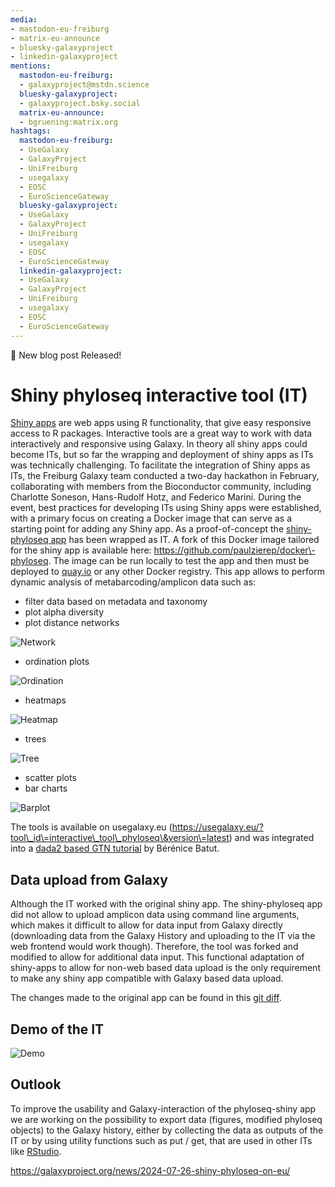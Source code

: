 ```yaml
---
media:
- mastodon-eu-freiburg
- matrix-eu-announce
- bluesky-galaxyproject
- linkedin-galaxyproject
mentions:
  mastodon-eu-freiburg:
  - galaxyproject@mstdn.science
  bluesky-galaxyproject:
  - galaxyproject.bsky.social
  matrix-eu-announce:
  - bgruening:matrix.org
hashtags:
  mastodon-eu-freiburg:
  - UseGalaxy
  - GalaxyProject
  - UniFreiburg
  - usegalaxy
  - EOSC
  - EuroScienceGateway
  bluesky-galaxyproject:
  - UseGalaxy
  - GalaxyProject
  - UniFreiburg
  - usegalaxy
  - EOSC
  - EuroScienceGateway
  linkedin-galaxyproject:
  - UseGalaxy
  - GalaxyProject
  - UniFreiburg
  - usegalaxy
  - EOSC
  - EuroScienceGateway
---
```

📝 New blog post Released!

Shiny phyloseq interactive tool (IT)
====================================


[Shiny apps](https://shiny.posit.co/) are web apps using R functionality, that give easy responsive access to R packages.
Interactive tools are a great way to work with data interactively and responsive using Galaxy. In theory all shiny apps could become ITs, but so far the
wrapping and deployment of shiny apps as ITs was technically challenging. To facilitate the integration of Shiny apps as ITs, the Freiburg Galaxy team conducted a two\-day hackathon in February, collaborating with members from the Bioconductor community, including Charlotte Soneson, Hans\-Rudolf Hotz, and Federico Marini. During the event, best practices for developing ITs using Shiny apps were established, with a primary focus on creating a Docker image that can serve as a starting point for adding any Shiny app.
As a proof\-of\-concept the [shiny\-phyloseq app](https://github.com/joey711/shiny-phyloseq) has been wrapped as IT.
A fork of this Docker image tailored for the shiny app is available here: https://github.com/paulzierep/docker\-phyloseq.
The image can be run locally to test the app and then must be deployed to [quay.io](https://quay.io) or any other Docker registry.
This app allows to perform dynamic analysis of
metabarcoding/amplicon data such as:


* filter data based on metadata and taxonomy
* plot alpha diversity
* plot distance networks



![Network](https://galaxyproject.org/news/2024-07-26-shiny-phyloseq-on-eu/Network.png)



* ordination plots



![Ordination](https://galaxyproject.org/news/2024-07-26-shiny-phyloseq-on-eu/Ordination.png)



* heatmaps



![Heatmap](https://galaxyproject.org/news/2024-07-26-shiny-phyloseq-on-eu/Heatmap.png)



* trees



![Tree](https://galaxyproject.org/news/2024-07-26-shiny-phyloseq-on-eu/Tree.png)



* scatter plots
* bar charts



![Barplot](https://galaxyproject.org/news/2024-07-26-shiny-phyloseq-on-eu/Barplot.png)



The tools is available on usegalaxy.eu (https://usegalaxy.eu/?tool\_id\=interactive\_tool\_phyloseq\&version\=latest) and was integrated into a [dada2 based GTN tutorial](https://training.galaxyproject.org/training-material/topics/microbiome/tutorials/dada-16S/tutorial.html) by Bérénice Batut.


Data upload from Galaxy
-----------------------


Although the IT worked with the original shiny app. The shiny\-phyloseq app did not allow to upload amplicon data using command line arguments, which makes it difficult to allow for data input from Galaxy directly (downloading data from the Galaxy History and uploading to the IT via the web frontend would work though). Therefore, the tool was forked and modified to allow for additional data input. This functional adaptation of shiny\-apps to allow for non\-web based data upload is the only requirement to make any shiny app compatible with Galaxy based data upload.


The changes made to the original app can be found in this [git diff](https://github.com/joey711/shiny-phyloseq/compare/master...paulzierep:shiny-phyloseq:master).


Demo of the IT
--------------


![Demo](https://galaxyproject.org/news/2024-07-26-shiny-phyloseq-on-eu/alpha-div.gif)


Outlook
-------


To improve the usability and Galaxy\-interaction of the phyloseq\-shiny app we are working on the possibility to export data (figures, modified phyloseq objects) to the Galaxy history, either by collecting the data as outputs of the IT or by using utility functions such as put / get, that are used in other ITs like [RStudio](https://usegalaxy.eu/?tool_id=interactive_tool_rstudio&version=latest).

https://galaxyproject.org/news/2024-07-26-shiny-phyloseq-on-eu/